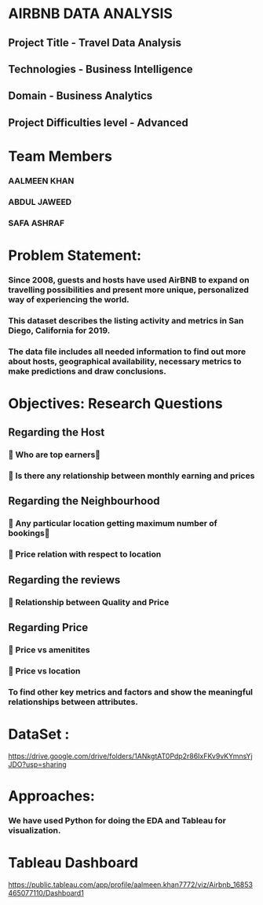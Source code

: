 # AIRBNB DATA ANALYSIS

## Project Title -  Travel Data Analysis
## Technologies -  Business Intelligence
## Domain -  Business Analytics
## Project Difficulties level -  Advanced

# Team Members
### AALMEEN KHAN
### ABDUL JAWEED
### SAFA ASHRAF

# Problem Statement:
### Since 2008, guests and hosts have used AirBNB to expand on travelling possibilities and present more unique, personalized way of experiencing the world.

### This dataset describes the listing activity and metrics in San Diego, California for 2019.

### The data file includes all needed information to find out more about hosts, geographical availability, necessary metrics to make predictions and draw conclusions.

# Objectives: Research Questions 
## Regarding the Host 
###  Who are top earners
###  Is there any relationship between monthly earning and prices 
## Regarding the Neighbourhood
###  Any particular location getting maximum number of bookings
###  Price relation with respect to location 
## Regarding the reviews
###  Relationship between Quality and Price 
## Regarding Price
###   Price vs amenitites
###  Price vs location
 
### To find other key metrics and factors and show the meaningful relationships between attributes.

# DataSet : 
https://drive.google.com/drive/folders/1ANkgtAT0Pdp2r86IxFKv9vKYmnsYjJDO?usp=sharing

# Approaches:

### We have used Python for doing the EDA and Tableau for visualization.


# Tableau Dashboard

https://public.tableau.com/app/profile/aalmeen.khan7772/viz/Airbnb_16853465077110/Dashboard1

